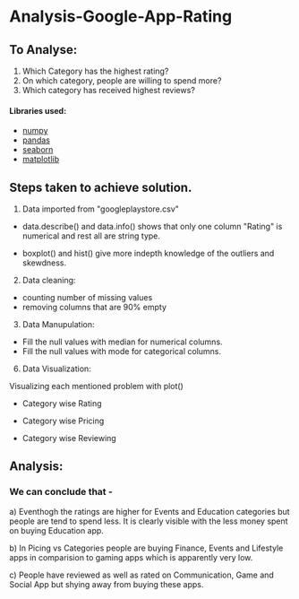 # Analysis-Google-App-Rating

## __To Analyse__:

1. Which Category has the highest rating?
2. On which category, people are willing to spend more?
3. Which category has received highest reviews?

#### Libraries used: 
* [numpy](https://numpy.org/)
* [pandas](https://pandas.pydata.org/)
* [seaborn](https://seaborn.pydata.org/) 
* [matplotlib](https://matplotlib.org/)

## Steps taken to achieve solution.

1) Data imported from "googleplaystore.csv"

- data.describe() and data.info() shows that only one column "Rating" is numerical and rest all are string type.

- boxplot() and hist() give more indepth knowledge of the outliers and skewdness.

2) Data cleaning:   

- counting number of missing values
- removing columns that are 90% empty

3) Data Manupulation:

- Fill the null values with median for numerical columns.
- Fill the null values with mode for categorical columns.

6) Data Visualization:

  Visualizing each mentioned problem with plot()

  * Category wise Rating
	
  * Category wise Pricing

  * Category wise Reviewing

## Analysis:
 
### We can conclude that - 

a) Eventhogh the ratings are higher for Events and Education categories but people are tend to spend less. 
It is clearly visible with the  less money spent on buying Education app.

b) In Picing vs Categories people are buying Finance, Events and Lifestyle apps in comparision to gaming apps which is apparently very low.

c) People have reviewed as well as rated on Communication, Game and Social App but shying away from buying these apps.



